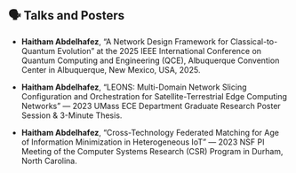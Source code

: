 ## 🗣️ Talks and Posters

- **Haitham Abdelhafez**, “A Network Design Framework for Classical-to-Quantum Evolution” at the 2025 IEEE International Conference on Quantum Computing and Engineering (QCE), Albuquerque Convention Center in Albuquerque, New Mexico, USA, 2025.

- **Haitham Abdelhafez**, “LEONS: Multi-Domain Network Slicing Configuration and Orchestration for Satellite-Terrestrial Edge Computing Networks” — 2023 UMass ECE Department Graduate Research Poster Session & 3-Minute Thesis.

- **Haitham Abdelhafez**, “Cross-Technology Federated Matching for Age of Information Minimization in Heterogeneous IoT” — 2023 NSF PI Meeting of the Computer Systems Research (CSR) Program in Durham, North Carolina.
